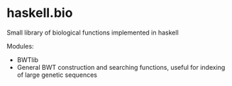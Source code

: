 # haskell.bio

Small library of biological functions implemented in haskell

Modules:
+ BWTlib
 + General BWT construction and searching functions, useful for indexing of large genetic sequences
